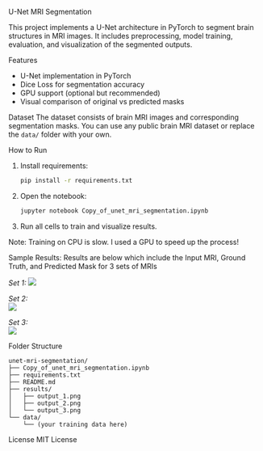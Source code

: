 U-Net MRI Segmentation

This project implements a U-Net architecture in PyTorch to segment brain structures in MRI images. It includes preprocessing, model training, evaluation, and visualization of the segmented outputs.

Features
- U-Net implementation in PyTorch
- Dice Loss for segmentation accuracy
- GPU support (optional but recommended)
- Visual comparison of original vs predicted masks

Dataset
The dataset consists of brain MRI images and corresponding segmentation masks. You can use any public brain MRI dataset or replace the `data/` folder with your own.

How to Run
1. Install requirements:
    ```bash
    pip install -r requirements.txt
    ```
2. Open the notebook:
    ```bash
    jupyter notebook Copy_of_unet_mri_segmentation.ipynb
    ```
3. Run all cells to train and visualize results.

Note: Training on CPU is slow. I used a GPU to speed up the process!

Sample Results:
Results are below which include the Input MRI, Ground Truth, and Predicted Mask for 3 sets of MRIs

*Set 1:*
![](results/output_1.png)

*Set 2:*  
![](results/output_2.png)

*Set 3:*  
![](results/output_3.png)


Folder Structure
```
unet-mri-segmentation/
├── Copy_of_unet_mri_segmentation.ipynb
├── requirements.txt
├── README.md
├── results/
│   ├── output_1.png
│   ├── output_2.png
│   └── output_3.png
└── data/
    └── (your training data here)
```

License
MIT License
